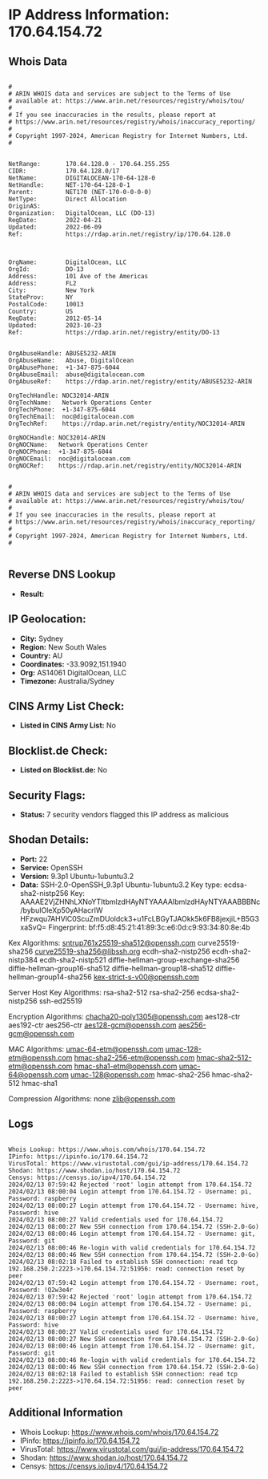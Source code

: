 # IP Address Information: 170.64.154.72

## Whois Data
```

#
# ARIN WHOIS data and services are subject to the Terms of Use
# available at: https://www.arin.net/resources/registry/whois/tou/
#
# If you see inaccuracies in the results, please report at
# https://www.arin.net/resources/registry/whois/inaccuracy_reporting/
#
# Copyright 1997-2024, American Registry for Internet Numbers, Ltd.
#


NetRange:       170.64.128.0 - 170.64.255.255
CIDR:           170.64.128.0/17
NetName:        DIGITALOCEAN-170-64-128-0
NetHandle:      NET-170-64-128-0-1
Parent:         NET170 (NET-170-0-0-0-0)
NetType:        Direct Allocation
OriginAS:       
Organization:   DigitalOcean, LLC (DO-13)
RegDate:        2022-04-21
Updated:        2022-06-09
Ref:            https://rdap.arin.net/registry/ip/170.64.128.0



OrgName:        DigitalOcean, LLC
OrgId:          DO-13
Address:        101 Ave of the Americas
Address:        FL2
City:           New York
StateProv:      NY
PostalCode:     10013
Country:        US
RegDate:        2012-05-14
Updated:        2023-10-23
Ref:            https://rdap.arin.net/registry/entity/DO-13


OrgAbuseHandle: ABUSE5232-ARIN
OrgAbuseName:   Abuse, DigitalOcean 
OrgAbusePhone:  +1-347-875-6044 
OrgAbuseEmail:  abuse@digitalocean.com
OrgAbuseRef:    https://rdap.arin.net/registry/entity/ABUSE5232-ARIN

OrgTechHandle: NOC32014-ARIN
OrgTechName:   Network Operations Center
OrgTechPhone:  +1-347-875-6044 
OrgTechEmail:  noc@digitalocean.com
OrgTechRef:    https://rdap.arin.net/registry/entity/NOC32014-ARIN

OrgNOCHandle: NOC32014-ARIN
OrgNOCName:   Network Operations Center
OrgNOCPhone:  +1-347-875-6044 
OrgNOCEmail:  noc@digitalocean.com
OrgNOCRef:    https://rdap.arin.net/registry/entity/NOC32014-ARIN


#
# ARIN WHOIS data and services are subject to the Terms of Use
# available at: https://www.arin.net/resources/registry/whois/tou/
#
# If you see inaccuracies in the results, please report at
# https://www.arin.net/resources/registry/whois/inaccuracy_reporting/
#
# Copyright 1997-2024, American Registry for Internet Numbers, Ltd.
#


```
## Reverse DNS Lookup
- **Result:** 

## IP Geolocation:
- **City:** Sydney
- **Region:** New South Wales
- **Country:** AU
- **Coordinates:** -33.9092,151.1940
- **Org:** AS14061 DigitalOcean, LLC
- **Timezone:** Australia/Sydney

## CINS Army List Check:
- **Listed in CINS Army List:** 
No

## Blocklist.de Check:
- **Listed on Blocklist.de:** 
No

## Security Flags:
- **Status:** 7 security vendors flagged this IP address as malicious

## Shodan Details:
- **Port:** 22
- **Service:** OpenSSH
- **Version:** 9.3p1 Ubuntu-1ubuntu3.2
- **Data:** SSH-2.0-OpenSSH_9.3p1 Ubuntu-1ubuntu3.2
Key type: ecdsa-sha2-nistp256
Key: AAAAE2VjZHNhLXNoYTItbmlzdHAyNTYAAAAIbmlzdHAyNTYAAABBBNc/bybuIOleXp50yAHacrIW
HFzwqu7AHVlC0ScuZmDUoldck3+u1FcLBGyTJAOkk5k6FB8jexjiL+B5G3xaSvQ=
Fingerprint: bf:f5:d8:45:21:41:89:3c:e6:0d:c9:93:34:80:8e:4b

Kex Algorithms:
	sntrup761x25519-sha512@openssh.com
	curve25519-sha256
	curve25519-sha256@libssh.org
	ecdh-sha2-nistp256
	ecdh-sha2-nistp384
	ecdh-sha2-nistp521
	diffie-hellman-group-exchange-sha256
	diffie-hellman-group16-sha512
	diffie-hellman-group18-sha512
	diffie-hellman-group14-sha256
	kex-strict-s-v00@openssh.com

Server Host Key Algorithms:
	rsa-sha2-512
	rsa-sha2-256
	ecdsa-sha2-nistp256
	ssh-ed25519

Encryption Algorithms:
	chacha20-poly1305@openssh.com
	aes128-ctr
	aes192-ctr
	aes256-ctr
	aes128-gcm@openssh.com
	aes256-gcm@openssh.com

MAC Algorithms:
	umac-64-etm@openssh.com
	umac-128-etm@openssh.com
	hmac-sha2-256-etm@openssh.com
	hmac-sha2-512-etm@openssh.com
	hmac-sha1-etm@openssh.com
	umac-64@openssh.com
	umac-128@openssh.com
	hmac-sha2-256
	hmac-sha2-512
	hmac-sha1

Compression Algorithms:
	none
	zlib@openssh.com


## Logs
```

Whois Lookup: https://www.whois.com/whois/170.64.154.72
IPinfo: https://ipinfo.io/170.64.154.72
VirusTotal: https://www.virustotal.com/gui/ip-address/170.64.154.72
Shodan: https://www.shodan.io/host/170.64.154.72
Censys: https://censys.io/ipv4/170.64.154.72
2024/02/13 07:59:42 Rejected 'root' login attempt from 170.64.154.72
2024/02/13 08:00:04 Login attempt from 170.64.154.72 - Username: pi, Password: raspberry
2024/02/13 08:00:27 Login attempt from 170.64.154.72 - Username: hive, Password: hive
2024/02/13 08:00:27 Valid credentials used for 170.64.154.72
2024/02/13 08:00:27 New SSH connection from 170.64.154.72 (SSH-2.0-Go)
2024/02/13 08:00:46 Login attempt from 170.64.154.72 - Username: git, Password: git
2024/02/13 08:00:46 Re-login with valid credentials for 170.64.154.72
2024/02/13 08:00:46 New SSH connection from 170.64.154.72 (SSH-2.0-Go)
2024/02/13 08:02:18 Failed to establish SSH connection: read tcp 192.168.250.2:2223->170.64.154.72:51956: read: connection reset by peer
2024/02/13 07:59:42 Login attempt from 170.64.154.72 - Username: root, Password: !Q2w3e4r
2024/02/13 07:59:42 Rejected 'root' login attempt from 170.64.154.72
2024/02/13 08:00:04 Login attempt from 170.64.154.72 - Username: pi, Password: raspberry
2024/02/13 08:00:27 Login attempt from 170.64.154.72 - Username: hive, Password: hive
2024/02/13 08:00:27 Valid credentials used for 170.64.154.72
2024/02/13 08:00:27 New SSH connection from 170.64.154.72 (SSH-2.0-Go)
2024/02/13 08:00:46 Login attempt from 170.64.154.72 - Username: git, Password: git
2024/02/13 08:00:46 Re-login with valid credentials for 170.64.154.72
2024/02/13 08:00:46 New SSH connection from 170.64.154.72 (SSH-2.0-Go)
2024/02/13 08:02:18 Failed to establish SSH connection: read tcp 192.168.250.2:2223->170.64.154.72:51956: read: connection reset by peer

```
## Additional Information
- Whois Lookup: https://www.whois.com/whois/170.64.154.72
- IPinfo: https://ipinfo.io/170.64.154.72
- VirusTotal: https://www.virustotal.com/gui/ip-address/170.64.154.72
- Shodan: https://www.shodan.io/host/170.64.154.72
- Censys: https://censys.io/ipv4/170.64.154.72

